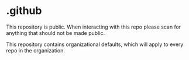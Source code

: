 # .github
This repository is public. When interacting with this repo please scan for anything that should not be made public.

This repository contains organizational defaults, which will apply to every repo in the organization.

